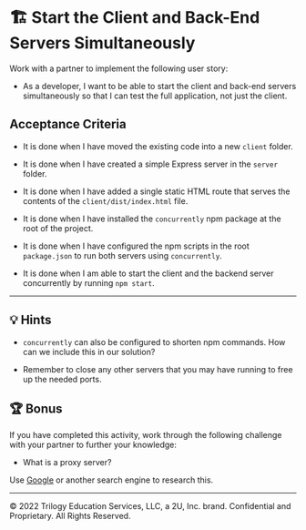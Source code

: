 # 🏗️  Start the Client and Back-End Servers Simultaneously

Work with a partner to implement the following user story:

* As a developer, I want to be able to start the client and back-end servers simultaneously so that I can test the full application, not just the client.

## Acceptance Criteria

* It is done when I have moved the existing code into a new `client` folder.

* It is done when I have created a simple Express server in the `server` folder.

* It is done when I have added a single static HTML route that serves the contents of the `client/dist/index.html` file.

* It is done when I have installed the `concurrently` npm package at the root of the project.

* It is done when I have configured the npm scripts in the root `package.json` to run both servers using `concurrently`.

* It is done when I am able to start the client and the backend server concurrently by running `npm start`.

---

## 💡 Hints

* `concurrently` can also be configured to shorten npm commands. How can we include this in our solution?

* Remember to close any other servers that you may have running to free up the needed ports.

## 🏆 Bonus

If you have completed this activity, work through the following challenge with your partner to further your knowledge:

* What is a proxy server?

Use [Google](https://www.google.com) or another search engine to research this.

---
© 2022 Trilogy Education Services, LLC, a 2U, Inc. brand. Confidential and Proprietary. All Rights Reserved.
